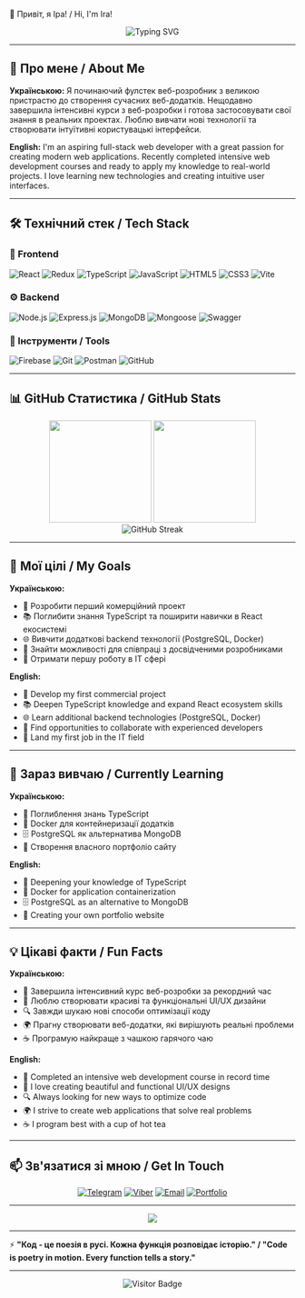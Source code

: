 <!-- markdown# -->

👋 Привіт, я Іра! / Hi, I'm Ira!

<div align="center">
  <img src="https://readme-typing-svg.herokuapp.com?font=Poppins&weight=600&size=28&pause=1000&color=6366F1&center=true&vCenter=true&random=false&width=600&lines=%F0%9F%9A%80+Full-Stack+Developer;%F0%9F%8C%9F+JavaScript+%7C+React+%7C+Node.js;%F0%9F%92%AB+Passionate+about+Web+Development" alt="Typing SVG" />
</div>

---

## 🌟 Про мене / About Me

**Українською:**
Я починаючий фулстек веб-розробник з великою пристрастю до створення сучасних веб-додатків. Нещодавно завершила інтенсивні курси з веб-розробки і готова застосовувати свої знання в реальних проектах. Люблю вивчати нові технології та створювати інтуїтивні користувацькі інтерфейси.

**English:**
I'm an aspiring full-stack web developer with a great passion for creating modern web applications. Recently completed intensive web development courses and ready to apply my knowledge to real-world projects. I love learning new technologies and creating intuitive user interfaces.

---

## 🛠️ Технічний стек / Tech Stack

### 🎨 Frontend
![React](https://img.shields.io/badge/React-20232A?style=for-the-badge&logo=react&logoColor=61DAFB)
![Redux](https://img.shields.io/badge/Redux-593D88?style=for-the-badge&logo=redux&logoColor=white)
![TypeScript](https://img.shields.io/badge/TypeScript-007ACC?style=for-the-badge&logo=typescript&logoColor=white)
![JavaScript](https://img.shields.io/badge/JavaScript-F7DF1E?style=for-the-badge&logo=javascript&logoColor=black)
![HTML5](https://img.shields.io/badge/HTML5-E34F26?style=for-the-badge&logo=html5&logoColor=white)
![CSS3](https://img.shields.io/badge/CSS3-1572B6?style=for-the-badge&logo=css3&logoColor=white)
![Vite](https://img.shields.io/badge/Vite-646CFF?style=for-the-badge&logo=vite&logoColor=white)

### ⚙️ Backend
![Node.js](https://img.shields.io/badge/Node.js-43853D?style=for-the-badge&logo=node.js&logoColor=white)
![Express.js](https://img.shields.io/badge/Express.js-404D59?style=for-the-badge&logo=express&logoColor=white)
![MongoDB](https://img.shields.io/badge/MongoDB-4EA94B?style=for-the-badge&logo=mongodb&logoColor=white)
![Mongoose](https://img.shields.io/badge/Mongoose-880000?style=for-the-badge&logo=mongoose&logoColor=white)
![Swagger](https://img.shields.io/badge/Swagger-85EA2D?style=for-the-badge&logo=swagger&logoColor=white)

### 🔧 Інструменти / Tools
![Firebase](https://img.shields.io/badge/Firebase-039BE5?style=for-the-badge&logo=firebase&logoColor=white)
![Git](https://img.shields.io/badge/Git-F05032?style=for-the-badge&logo=git&logoColor=white)
![Postman](https://img.shields.io/badge/Postman-FF6C37?style=for-the-badge&logo=postman&logoColor=white)
![GitHub](https://img.shields.io/badge/GitHub-100000?style=for-the-badge&logo=github&logoColor=white)

---

## 📊 GitHub Статистика / GitHub Stats

<div align="center">
  <img height="180em" src="https://github-readme-stats.vercel.app/api?username=Ira-Panasiuk-2024&show_icons=true&theme=tokyonight&include_all_commits=true&count_private=true&border_radius=10"/>
  <img height="180em" src="https://github-readme-stats.vercel.app/api/top-langs/?username=Ira-Panasiuk-2024&layout=compact&langs_count=8&theme=tokyonight&border_radius=10"/>
</div>

<div align="center">
  <img src="https://github-readme-streak-stats.herokuapp.com/?user=Ira-Panasiuk-2024&theme=tokyonight&border_radius=10" alt="GitHub Streak" />
</div>

---

## 🎯 Мої цілі / My Goals

**Українською:**
- 🚀 Розробити перший комерційний проект
- 📚 Поглибити знання TypeScript та поширити навички в React екосистемі
- 🌐 Вивчити додаткові backend технології (PostgreSQL, Docker)
- 🤝 Знайти можливості для співпраці з досвідченими розробниками
- 💼 Отримати першу роботу в IT сфері

**English:**
- 🚀 Develop my first commercial project
- 📚 Deepen TypeScript knowledge and expand React ecosystem skills
- 🌐 Learn additional backend technologies (PostgreSQL, Docker)
- 🤝 Find opportunities to collaborate with experienced developers
- 💼 Land my first job in the IT field

---

## 🌱 Зараз вивчаю / Currently Learning

**Українською:**
- 📘 Поглиблення знань TypeScript
- 🐳 Docker для контейнеризації додатків
- 🗄️ PostgreSQL як альтернатива MongoDB
- 💼 Створення власного портфоліо сайту

**English:**
- 📘 Deepening your knowledge of TypeScript
- 🐳 Docker for application containerization
- 🗄️ PostgreSQL as an alternative to MongoDB
- 💼 Creating your own portfolio website

---

## 💡 Цікаві факти / Fun Facts

**Українською:**
- 🌟 Завершила інтенсивний курс веб-розробки за рекордний час
- 🎨 Люблю створювати красиві та функціональні UI/UX дизайни
- 🔍 Завжди шукаю нові способи оптимізації коду
- 🌍 Прагну створювати веб-додатки, які вирішують реальні проблеми
- ☕ Програмую найкраще з чашкою гарячого чаю

**English:**
- 🌟 Completed an intensive web development course in record time
- 🎨 I love creating beautiful and functional UI/UX designs
- 🔍 Always looking for new ways to optimize code
- 🌍 I strive to create web applications that solve real problems
- ☕ I program best with a cup of hot tea

---

## 📫 Зв'язатися зі мною / Get In Touch

<div align="center">
  
[![Telegram](https://img.shields.io/badge/Telegram-2CA5E0?style=for-the-badge&logo=telegram&logoColor=white)](https://t.me/Irina_P_23)
[![Viber](https://img.shields.io/badge/Viber-8B66A9?style=for-the-badge&logo=viber&logoColor=white)](viber://contact?number=380508222342)
[![Email](https://img.shields.io/badge/Email-D14836?style=for-the-badge&logo=gmail&logoColor=white)](mailto:panasykira2022@gmail.com)
[![Portfolio](https://img.shields.io/badge/Portfolio-🚧_In_Development-FFA500?style=for-the-badge&logo=firefox&logoColor=white)](#)
</div>

---

<div align="center">
  <img src="https://capsule-render.vercel.app/api?type=waving&color=gradient&customColorList=6,11,20&height=100&section=footer&text=Дякую%20за%20відвідування!%20Thanks%20for%20visiting!&fontSize=16&fontColor=fff&animation=twinkling&fontAlignY=75"/>
</div>

---

⚡ **"Код - це поезія в русі. Кожна функція розповідає історію." / "Code is poetry in motion. Every function tells a story."**

---

<div align="center">
  
![Visitor Badge](https://visitor-badge.laobi.icu/badge?page_id=Ira-Panasiuk-2024.Ira-Panasiuk-2024)

</div>
